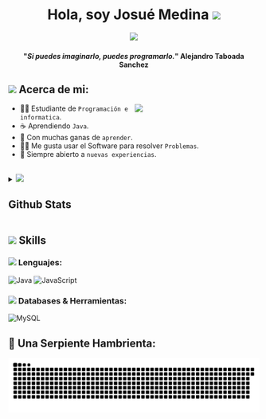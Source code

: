 <h1 align="center">Hola, soy Josué Medina <img src="https://media.giphy.com/media/hvRJCLFzcasrR4ia7z/giphy.gif" width="35"></h1>
<p align="center">
  <a href="https://github.com/DenverCoder1/readme-typing-svg"><img src="https://readme-typing-svg.herokuapp.com?font=Time+New+Roman&color=cyan&size=25&center=true&vCenter=true&width=600&height=100&lines=Josué+Aarón+Medina...;Estudiante+de+Informatica,;Comenzando+en+Programación+Competitiva,;Apasionado+en+Aprender."></a>
</p>
<span align="center">
  <span>
    <h4 align="center">"<em>Si puedes imaginarlo, puedes programarlo.</em>"
      <span align="center">Alejandro Taboada Sanchez</span>
    </h4>
</span>
</span>
<h2><picture><img src = "https://github.com/7oSkaaa/7oSkaaa/blob/main/Images/about_me.gif?raw=true" width = 50px></picture> Acerca de mi:</h2>

<picture> <img align="right" src="https://github.com/7oSkaaa/7oSkaaa/blob/main/Images/Right_Side.gif?raw=true" width = 250px></picture>
- :man_student: Estudiante de `Programación e informatica`.
- :coffee: Aprendiendo `Java`.
- :pencil: Con muchas ganas de `aprender`.
- :technologist: Me gusta usar el Software para resolver `Problemas`.
- :thinking: Siempre abierto a `nuevas experiencias`.
<br>
<details>
  <summary> <img src="https://media.giphy.com/media/iY8CRBdQXODJSCERIr/giphy.gif" width="35"><h2> Github Stats </h2></summary>
  <br>
<p align="center">
    <a href="https://github.com/Josue516/github-readme-stats">
	    <img alt="Josue516's Github Stats" src="https://github-readme-stats.vercel.app/api?username=Josue516&show_icons=true&count_private=true&locale=en&theme=tokyonight&layout=compact" height="230px"/></a>
<br/>
</p>
</details>

## <img src="https://media2.giphy.com/media/QssGEmpkyEOhBCb7e1/giphy.gif?cid=ecf05e47a0n3gi1bfqntqmob8g9aid1oyj2wr3ds3mg700bl&rid=giphy.gif" width ="25"><b> Skills</b>
### <picture> <img src = "https://github.com/7oSkaaa/7oSkaaa/blob/main/Images/Programming_Languages.gif?raw=true" width = 50px>  </picture> Lenguajes:

![Java](https://img.shields.io/badge/java-%23ED8B00.svg?style=for-the-badge&logo=openjdk&logoColor=white)
![JavaScript](https://img.shields.io/badge/javascript-%23323330.svg?style=for-the-badge&logo=javascript&logoColor=%23F7DF1E)

 ### <picture> <img src = "https://github.com/7oSkaaa/7oSkaaa/blob/main/Images/Software_Tools.gif?raw=true" width = 50px>  </picture> Databases & Herramientas:

![MySQL](https://img.shields.io/badge/mysql-4479A1.svg?style=for-the-badge&logo=mysql&logoColor=white)

<h2>🐍 Una Serpiente Hambrienta:</h2>
<picture>
  <source media="(prefers-color-scheme: dark)" srcset="https://github.com/Josue516/Josue516/blob/output/github-contribution-grid-snake-dark.svg">
  <source media="(prefers-color-scheme: light)" srcset="https://github.com/Josue516/Josue516/blob/output/github-contribution-grid-snake.svg">
  <img alt="github contribution grid snake animation" src="https://github.com/Josue516/Josue516/blob/output/github-contribution-grid-snake.svg">
</picture>

